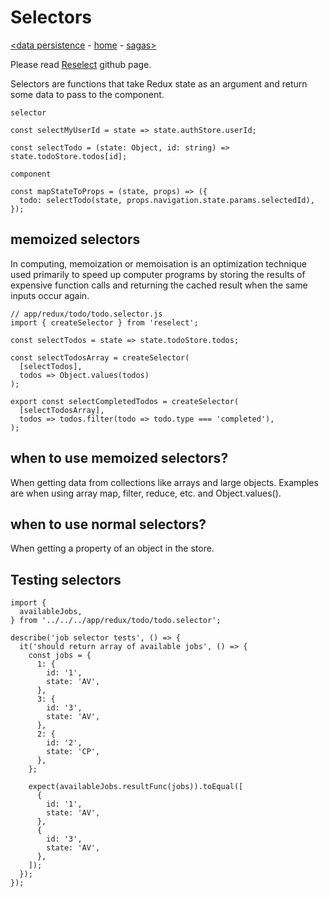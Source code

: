 # Selectors

[<data persistence](persistence.md) - [home](index.md) - [sagas>](saga.md)

Please read [Reselect](https://github.com/reduxjs/reselect) github page.

Selectors are functions that take Redux state as an argument and return some data to pass to the component.

`selector`

```
const selectMyUserId = state => state.authStore.userId;

const selectTodo = (state: Object, id: string) => state.todoStore.todos[id];
```

`component`

```
const mapStateToProps = (state, props) => ({
  todo: selectTodo(state, props.navigation.state.params.selectedId),
});
```

## memoized selectors

In computing, memoization or memoisation is an optimization technique used primarily to speed up computer programs by storing the results of expensive function calls and returning the cached result when the same inputs occur again.

```
// app/redux/todo/todo.selector.js
import { createSelector } from 'reselect';

const selectTodos = state => state.todoStore.todos;

const selectTodosArray = createSelector(
  [selectTodos],
  todos => Object.values(todos)
);

export const selectCompletedTodos = createSelector(
  [selectTodosArray],
  todos => todos.filter(todo => todo.type === 'completed'),
);
```

## when to use memoized selectors?

When getting data from collections like arrays and large objects. Examples are when using array map, filter, reduce, etc. and Object.values().

## when to use normal selectors?

When getting a property of an object in the store.

## Testing selectors

```
import {
  availableJobs,
} from '../../../app/redux/todo/todo.selector';

describe('job selector tests', () => {
  it('should return array of available jobs', () => {
    const jobs = {
      1: {
        id: '1',
        state: 'AV',
      },
      3: {
        id: '3',
        state: 'AV',
      },
      2: {
        id: '2',
        state: 'CP',
      },
    };

    expect(availableJobs.resultFunc(jobs)).toEqual([
      {
        id: '1',
        state: 'AV',
      },
      {
        id: '3',
        state: 'AV',
      },
    ]);
  });
});

```
